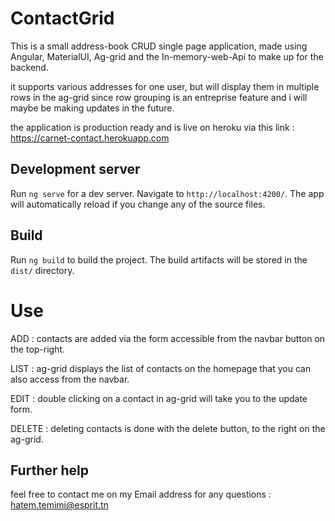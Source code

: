 # ContactGrid

This is a small address-book CRUD single page application, made using Angular, MaterialUI, Ag-grid and the In-memory-web-Api to make up for the backend.

it supports various addresses for one user, but will display them in multiple rows in the ag-grid since row grouping is an entreprise feature and i will maybe be making updates in the future.

the application is production ready and is live on heroku via this link : https://carnet-contact.herokuapp.com

## Development server

Run `ng serve` for a dev server. Navigate to `http://localhost:4200/`. The app will automatically reload if you change any of the source files.

## Build

Run `ng build` to build the project. The build artifacts will be stored in the `dist/` directory.

# Use

ADD : contacts are added via the form accessible from the navbar button on the top-right.

LIST : ag-grid displays the list of contacts on the homepage that you can also access from the navbar.

EDIT : double clicking on a contact in ag-grid will take you to the update form.

DELETE : deleting contacts is done with the delete button, to the right on the ag-grid.

## Further help

feel free to contact me on my Email address for any questions : hatem.temimi@esprit.tn
